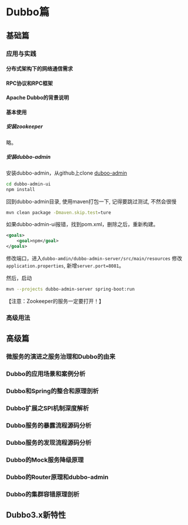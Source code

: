 # Dubbo篇

## 基础篇

### 应用与实践

#### 分布式架构下的网络通信需求

#### RPC协议和RPC框架

#### Apache Dubbo的背景说明

#### 基本使用

##### 安装zookeeper

略。

##### 安装dubbo-admin

安装dubbo-admin，从github上clone [duboo-admin](https://github.com/apache/dubbo-admin.git)

 ```bash
 cd dubbo-admin-ui
 npm install
 ```

回到dubbo-admin目录, 使用maven打包一下, 记得要跳过测试, 不然会很慢

```bash
mvn clean package -Dmaven.skip.test=ture
```

如果dubbo-admin-ui报错，找到pom.xml，删除之后，重新构建。

```xml
<goals>
    <goal>npm</goal>
</goals>
```

修改端口，进入`dubbo-amdin/dubbo-admin-server/src/main/resources` 修改`application.properties`, 新增`server.port=8081`。

然后，启动

```bash
mvn --projects dubbo-admin-server spring-boot:run
```

【注意：Zookeeper的服务一定要打开！】



### 高级用法

## 高级篇

### 微服务的演进之服务治理和Dubbo的由来

### Dubbo的应用场景和案例分析

### Dubbo和Spring的整合和原理剖析

### Dubbo扩展之SPI机制深度解析

### Dubbo服务的暴露流程源码分析

### Dubbo服务的发现流程源码分析

### Dubbo的Mock服务降级原理

### Dubbo的Router原理和dubbo-admin

### Dubbo的集群容错原理剖析

## Dubbo3.x新特性


